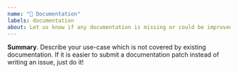 ```yaml
---
name: "📝 Documentation"
labels: documentation
about: Let us know if any documentation is missing or could be improved
---
```


**Summary**. Describe your use-case which is not covered by existing documentation.
If it is easier to submit a documentation patch instead of writing an issue, just do it!
